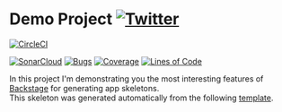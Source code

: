 #  Demo Project [![Twitter](https://img.shields.io/twitter/follow/piotr_minkowski.svg?style=social&logo=twitter&label=Follow%20Me)](https://twitter.com/piotr_minkowski)

[![CircleCI](https://circleci.com/gh/jem2305/test111.svg?style=svg)](https://circleci.com/gh/jem2305/test111)

[![SonarCloud](https://sonarcloud.io/images/project_badges/sonarcloud-black.svg)](https://sonarcloud.io/dashboard?id=jem2305_test111)
[![Bugs](https://sonarcloud.io/api/project_badges/measure?project=jem2305_test111&metric=bugs)](https://sonarcloud.io/dashboard?id=jem2305_test111)
[![Coverage](https://sonarcloud.io/api/project_badges/measure?project=jem2305_test111&metric=coverage)](https://sonarcloud.io/dashboard?id=jem2305_test111)
[![Lines of Code](https://sonarcloud.io/api/project_badges/measure?project=jem2305_test111&metric=ncloc)](https://sonarcloud.io/dashboard?id=jem2305_test111)

In this project I'm demonstrating you the most interesting features of [Backstage](https://backstage.io/) for generating app skeletons. \
This skeleton was generated automatically from the following [template](https://github.com/piomin/backstage-templates/blob/master/templates/spring-boot-basic/template.yaml).